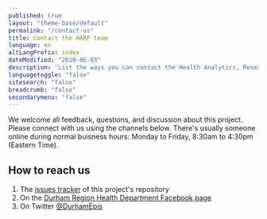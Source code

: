 ```yaml
---
published: true
layout: "theme-base/default"
permalink: "/contact-us"
title: Contact the HARP team
language: en
altLangPrefix: index
dateModified: "2010-06-03"
description: "List the ways you can contact the Health Analytics, Research and Policy Team"
languagetoggle: "false"
sitesearch: "false"
breadcrumb: "false"
secondarymenu: "false"
---
```

We welcome all feedback, questions, and discussion about this project. Please connect with us using the channels below. There's usually someone online during normal buisness hours: Monday to Friday, 8:30am to 4:30pm (Eastern Time).

## How to reach us
1. The <a href="https://github.com/DurhamRegionHARP/RRFSS-data-explorer/issues/new">issues tracker</a> of this project's repository
2. On the <a href="https://facebook.com/{{ site.facebook_username }}">Durham Region Health Department Facebook page</a>
3. On Twitter <a href="https://twitter.com/{{ site.twitter_username }}">@DurhamEpis</a>